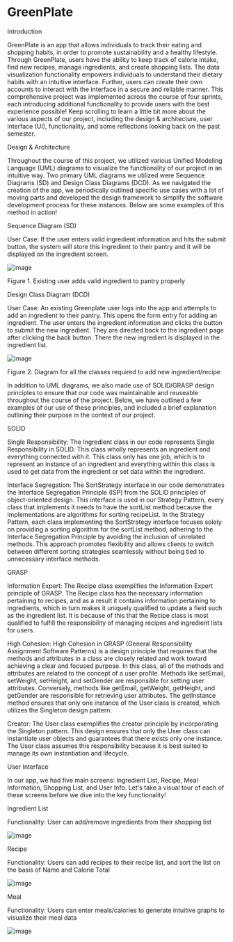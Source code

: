 # GreenPlate
Introduction

GreenPlate is an app that allows individuals to track their eating and shopping habits, in order to promote sustainability and a healthy lifestyle. Through GreenPlate, users have the ability to keep track of calorie intake, find new recipes, manage ingredients, and create shopping lists. The data visualization functionality empowers individuals to understand their dietary habits with an intuitive interface. Further, users can create their own accounts to interact with the interface in a secure and reliable manner. This comprehensive project was implemented across the course of four sprints, each introducing additional functionality to provide users with the best experience possible! Keep scrolling to learn a little bit more about the various aspects of our project, including the design & architecture, user interface (UI), functionality, and some reflections looking back on the past semester.

Design & Architecture

Throughout the course of this project, we utilized various Unified Modeling Language (UML) diagrams to visualize the functionality of our project in an intuitive way. Two primary UML diagrams we utilized were Sequence Diagrams (SD) and Design Class Diagrams (DCD). As we navigated the creation of the app, we periodically outlined specific use cases with a lot of moving parts and developed the design framework to simplify the software development process for these instances. Below are some examples of this method in action!

Sequence Diagram (SD)

User Case: If the user enters valid ingredient information and hits the submit button, the system will store this ingredient to their pantry and it will be displayed on the ingredient screen.


![image](https://github.com/KaushikSriram/GreenPlate/assets/154042167/2d0d74a8-8daa-4d63-940b-1b39ae846769)

Figure 1. Existing user adds valid ingredient to pantry properly

Design Class Diagram (DCD)

User Case: An existing Greenplate user logs into the app and attempts to add an ingredient to their pantry. This opens the form entry for adding an ingredient. The user enters the ingredient information and clicks the button to submit the new ingredient. They are directed back to the ingredient page after clicking the back button. There the new ingredient is displayed in the ingredient list.


![image](https://github.com/KaushikSriram/GreenPlate/assets/154042167/d8134098-eeaa-4647-96f3-d462ffc34cb0)

Figure 2. Diagram for all the classes required to add new ingredient/recipe

In addition to UML diagrams, we also made use of SOLID/GRASP design principles to ensure that our code was maintainable and reuseable throughout the course of the project. Below, we have outlined a few examples of our use of these principles, and included a brief explanation outlining their purpose in the context of our project.

SOLID

Single Responsibility: The Ingredient class in our code represents Single Responsibility in SOLID. This class wholly represents an ingredient and everything connected with it. This class only has one job, which is to represent an instance of an ingredient and everything within this class is used to get data from the ingredient or set data within the ingredient.

Interface Segregation: The SortStrategy interface in our code demonstrates the Interface Segregation Principle (ISP) from the SOLID principles of object-oriented design. This interface is used in our Strategy Pattern, every class that implements it needs to have the sortList method because the implementations are algorithms for sorting recipeList. In the Strategy Pattern, each class implementing the SortStrategy interface focuses solely on providing a sorting algorithm for the sortList method, adhering to the Interface Segregation Principle by avoiding the inclusion of unrelated methods. This approach promotes flexibility and allows clients to switch between different sorting strategies seamlessly without being tied to unnecessary interface methods.

GRASP

Information Expert: The Recipe class exemplifies the Information Expert principle of GRASP. The Recipe class has the necessary information pertaining to recipes, and as a result it contains information pertaining to ingredients, which in turn makes it uniquely qualified to update a field such as the ingredient list. It is because of this that the Recipe class is most qualified to fulfill the responsibility of managing recipes and ingredient lists for users.

High Cohesion: High Cohesion in GRASP (General Responsibility Assignment Software Patterns) is a design principle that requires that the methods and attributes in a class are closely related and work toward achieving a clear and focused purpose. In this class, all of the methods and attributes are related to the concept of a user profile. Methods like setEmail, setWeight, setHeight, and setGender are responsible for setting user attributes. Conversely, methods like getEmail, getWeight, getHeight, and getGender are responsible for retrieving user attributes. The getInstance method ensures that only one instance of the User class is created, which utilizes the Singleton design pattern.

Creator: The User class exemplifies the creator principle by incorporating the Singleton pattern. This design ensures that only the User class can instantiate user objects and guarantees that there exists only one instance. The User class assumes this responsibility because it is best suited to manage its own instantiation and lifecycle.

User Interface

In our app, we had five main screens: Ingredient List, Recipe, Meal Information, Shopping List, and User Info. Let's take a visual tour of each of these screens before we dive into the key functionality!

Ingredient List

Functionality: User can add/remove ingredients from their shopping list

![image](https://github.com/KaushikSriram/GreenPlate/assets/154042167/201bcdfd-345c-4ae3-b620-f2b91cfdba30)

Recipe

Functionality: Users can add recipes to their recipe list, and sort the list on the basis of Name and Calorie Total

![image](https://github.com/KaushikSriram/GreenPlate/assets/154042167/dae9ba2f-9ebe-4ffc-9702-9b0bc848c408)

Meal

Functionality: Users can enter meals/calories to generate intuitive graphs to visualize their meal data

![image](https://github.com/KaushikSriram/GreenPlate/assets/154042167/29215aa3-4f7c-4b71-b0a2-ceef25d21168)


